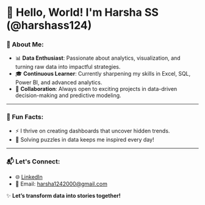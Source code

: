 



# 👋 Hello, World! I'm Harsha SS (@harshass124)


### 🚀 About Me:
- 📊 **Data Enthusiast**: Passionate about analytics, visualization, and turning raw data into impactful strategies.  
- 🎓 **Continuous Learner**: Currently sharpening my skills in Excel, SQL, Power BI, and advanced analytics.  
- 🤝 **Collaboration**: Always open to exciting projects in data-driven decision-making and predictive modeling.  

---

### 🌟 Fun Facts:
- ⚡ I thrive on creating dashboards that uncover hidden trends.  
- 🧩 Solving puzzles in data keeps me inspired every day!  

---

### 📬 Let's Connect:
- 🌐 [LinkedIn](https://www.linkedin.com/in/harshass124/)  
- 📧 Email: harsha1242000@gmail.com  

✨ **Let’s transform data into stories together!**  
